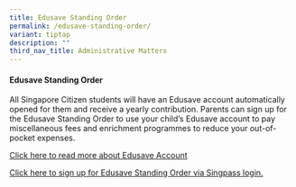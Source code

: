 ```yaml
---
title: Edusave Standing Order
permalink: /edusave-standing-order/
variant: tiptap
description: ""
third_nav_title: Administrative Matters
---
```

<h4><strong>Edusave Standing Order</strong></h4>
<p>All Singapore Citizen students will have an Edusave account automatically
opened for them and receive a yearly contribution. Parents can sign up
for the Edusave Standing Order to use your child’s Edusave account to pay
miscellaneous fees and enrichment programmes to reduce your out-of-pocket
expenses.</p>
<p><a href="https://www.moe.gov.sg/financial-matters/edusave-account" rel="noopener nofollow" target="_blank">Click here to read more about Edusave Account</a>
</p>
<p><a href="https://form.gov.sg/68511c58e85a5dd195cf326f" rel="noopener nofollow" target="_blank">Click here to sign up for Edusave Standing Order via Singpass login.</a>
</p>